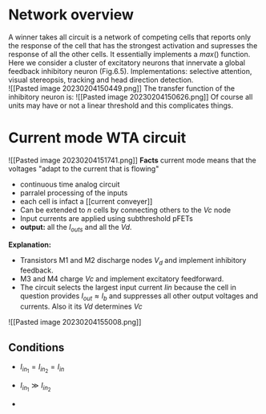 
# Network overview
A winner takes all circuit is a network of competing cells that reports only the response of the cell that has the strongest activation and supresses the response of all the other cells. It essentially implements a $max()$ function. Here we consider a cluster of excitatory neurons that innervate a global feedback inhibitory neuron (Fig.6.5). Implementations: selective attention, visual stereopsis, tracking and head direction detection.  
![[Pasted image 20230204150449.png]]
The transfer function of the inhibitory neuron is: 
![[Pasted image 20230204150626.png]]
Of course all units may have or not a linear threshold and this complicates things. 

# Current mode WTA circuit
![[Pasted image 20230204151741.png]]
**Facts**
current mode means that the voltages "adapt to the current that is flowing"
- continuous time analog circuit
- parralel processing of the inputs
- each cell is infact a [[current conveyer]]
- Can be extended to $n$ cells by connecting others to the $Vc$ node
- Input currents are applied using subthreshold pFETs
- **output:** all the $I_{outs}$ and all the $Vd$.

**Explanation:**
- Transistors M1 and M2 discharge nodes $V_{d}$ and implement inhibitory feedback.
- M3 and M4 charge $Vc$ and implement excitatory feedforward. 
- The circuit selects the largest input current $Iin$ because the cell in question provides $I_{out} \approx I_{b}$ and suppresses all other output voltages and currents. Also it its $Vd$ determines $Vc$  



![[Pasted image 20230204155008.png]]
## Conditions

- $I_{in_{1}} = I_{in_{2}}=I_{in}$


- $I_{in_{1}}\gg I_{in_{2}}$
- 
